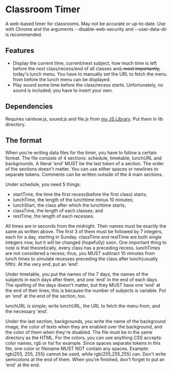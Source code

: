 # Classroom Timer
A web-based timer for classrooms. May not be accurate or up-to-date. Use with Chrome and the arguments --disable-web-security and --user-data-dir is recommended.

## Features
- Display the current time, current/next subject, how much time is left before the next class/recess/end of all classes and<del>, most importantly,</del> today's lunch menu. You have to manually set the URL to fetch the menu from before the lunch menu can be displayed.
- Play sound some time before the class/recess starts. Unfortunately, no sound is included; you have to insert your own.

## Dependencies
Requires rainbow.js, sound.js and file.js from [my JS Library](https://github.com/busyVision/js-library). Put them in lib directory.

## The format
When you're writing data files for the timer, you have to follow a certain format. The file consists of 4 sections: schedule, timetable, lunchURL and backgrounds. A literal 'end' MUST be the last token of a section. The order of the sections doesn't matter. You can use either spaces or newlines to separate tokens. Comments can be written outside of the 4 main sections.

Under schedule, you need 5 things:

- startTime, the time the first recess(before the first class) starts;
- lunchTime, the length of the lunchtime minus 10 minutes;
- lunchStart, the class after which the lunchtime starts;
- classTime, the length of each classes; and
- restTime, the length of each recesses.

All times are in seconds from the midnight. Their names must be exactly the same as written above. The first 3 of them must be followed by 7 integers, each for a day, starting in Sunday. classTime and restTime are both single integers now, but it will be changed (hopefully) soon. One important thing to note is that theoretically, every class has a preceding recess. lunchTimes are not considered a recess; thus, you MUST subtract 10 minutes from lunch times to simulate recesses preceding the class after lunch(usually fifth). At the very end, put an 'end'.

Under timetable, you put the names of the 7 days, the names of the subjects in each days after them, and one 'end' in the end of each days. The spelling of the days doesn't matter, but they MUST have one 'end' at the end of their lines; this is because the number of subjects is variable. Put an 'end' at the end of the section, too.

lunchURL is simple; write lunchURL, the URL to fetch the menu from, and the necessary 'end'.

Under the last section, backgrounds, you write the name of the background image, the color of texts when they are enabled over the background, and the color of them when they're disabled. The file must be in the same directory as the HTML. For the colors, you can use anything CSS accepts: color names, rgb or hsl for example. Since spaces separate tokens in this file, one color or filename MUST NOT contain any spaces. Example: rgb(255, 255, 255) cannot be used, while rgb(255,255,255) can. Don't write semicolons at the end of them. When you're finished, don't forget to put an 'end' at the end.